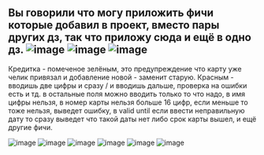 Вы говорили что могу приложить фичи которые добавил в проект, вместо пары других дз, так что приложу сюда и ещё в одно дз.
![image](https://github.com/user-attachments/assets/5bf34872-52e2-43aa-a21e-ab9e9d9cb249)
![image](https://github.com/user-attachments/assets/2200cef5-e379-43e0-82d7-5381fbaa08ea)
![image](https://github.com/user-attachments/assets/80a1dc40-b304-439f-b0a2-c9da30914b36)
-----
Кредитка - помеченое зелёным, это предупреждение что карту уже челик привязал и добавление новой - заменит старую.
Красным - вводишь две цифры и сразу / и вводишь дальше, проверка на ошибки есть и тд.
в остальные поля можно вводить только то что надо, в имя цифры нельзя, в номер карты нельзя больше 16 цифр, если меньше то тоже нельзя, выведет ошибку, в valid until если ввести неправильную дату то сразу выведет что такой даты нет либо срок карты вышел, и ещё другие фичи.

![image](https://github.com/user-attachments/assets/492e3da9-ba67-4a53-8c2d-dfee0242b6f5)
![image](https://github.com/user-attachments/assets/95e74382-b407-461f-8bab-0249a5dec5f6)
![image](https://github.com/user-attachments/assets/b3ab189d-3e81-450a-8ad5-9b8bbceeb01a)
![image](https://github.com/user-attachments/assets/b6a62fad-e65b-4e76-8c2d-31830461e385)
![image](https://github.com/user-attachments/assets/c1e39223-daee-4a7d-8379-6756164df7e4)
![image](https://github.com/user-attachments/assets/20ffb7d9-9eca-4093-8c19-91a6aaf090e6)
